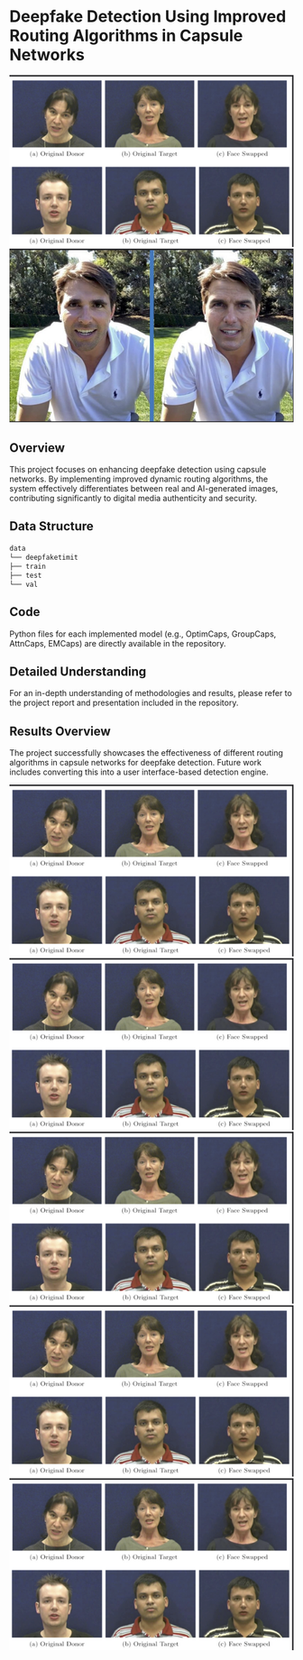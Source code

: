 # Deepfake Detection Using Improved Routing Algorithms in Capsule Networks
![snap1](results1.png)
![snap2](results2.png)
## Overview
This project focuses on enhancing deepfake detection using capsule networks. By implementing improved dynamic routing algorithms, the system effectively differentiates between real and AI-generated images, contributing significantly to digital media authenticity and security.

## Data Structure
```
data
└── deepfaketimit
├── train
├── test
└── val
```

## Code
Python files for each implemented model (e.g., OptimCaps, GroupCaps, AttnCaps, EMCaps) are directly available in the repository.

## Detailed Understanding
For an in-depth understanding of methodologies and results, please refer to the project report and presentation included in the repository.

## Results Overview
The project successfully showcases the effectiveness of different routing algorithms in capsule networks for deepfake detection. Future work includes converting this into a user interface-based detection engine.

![snap1](results1.png)
![snap1](results1.png)
![snap1](results1.png)
![snap1](results1.png)
![snap1](results1.png)

